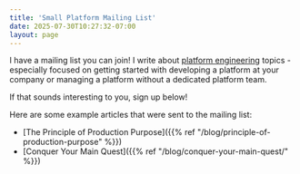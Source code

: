 ```yaml
---
title: 'Small Platform Mailing List'
date: 2025-07-30T10:27:32-07:00
layout: page
---
```


I have a mailing list you can join! I write about [platform engineering](https://platformengineering.org/blog/what-is-platform-engineering) topics - especially focused on getting started with developing a platform at your company or managing a platform without a dedicated platform team.

If that sounds interesting to you, sign up below!

<script async src="https://eomail6.com/form/969cad3c-5ae6-11f0-97e8-b7e8ac832f27.js" data-form="969cad3c-5ae6-11f0-97e8-b7e8ac832f27"></script>

Here are some example articles that were sent to the mailing list:
- [The Principle of Production Purpose]({{% ref "/blog/principle-of-production-purpose" %}})
- [Conquer Your Main Quest]({{% ref "/blog/conquer-your-main-quest/" %}})
